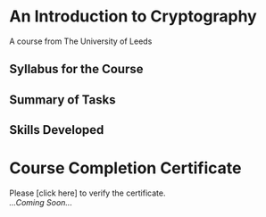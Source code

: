 # An Introduction to Cryptography
A course from The University of Leeds
## Syllabus for the Course
## Summary of Tasks
## Skills Developed
# Course Completion Certificate
Please [click here] to verify the certificate. <br>
*...Coming Soon...*
